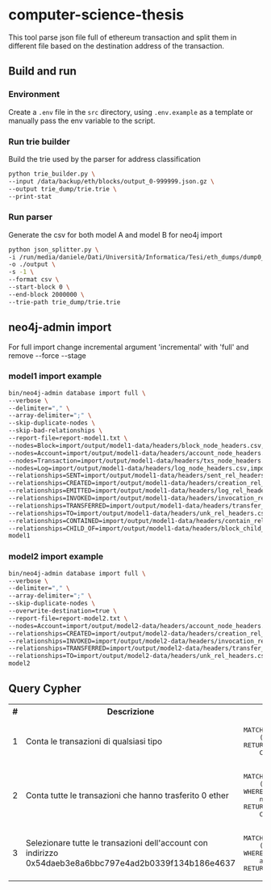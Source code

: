 # computer-science-thesis
This tool parse json file full of ethereum transaction and split them in different file based on
the destination address of the transaction.

## Build and run

### Environment
Create a `.env` file in the `src` directory, using `.env.example` as a template or manually pass the env variable to the script.

### Run trie builder
Build the trie used by the parser for address classification

```bash
python trie_builder.py \
--input /data/backup/eth/blocks/output_0-999999.json.gz \
--output trie_dump/trie.trie \
--print-stat
```

### Run parser
Generate the csv for both model A and model B for neo4j import

```bash
python json_splitter.py \
-i /run/media/daniele/Dati/Università/Informatica/Tesi/eth_dumps/dump0_0-999999.json.gz \
-o ./output \
-s -1 \
--format csv \
--start-block 0 \
--end-block 2000000 \
--trie-path trie_dump/trie.trie
```

## neo4j-admin import
For full import change incremental argument 'incremental' with 'full' and remove --force --stage

### model1 import example
```bash
bin/neo4j-admin database import full \
--verbose \
--delimiter="," \
--array-delimiter=";" \
--skip-duplicate-nodes \
--skip-bad-relationships \
--report-file=report-model1.txt \
--nodes=Block=import/output/model1-data/headers/block_node_headers.csv,import/output/model1-data/nodes/blocks.\* \
--nodes=Account=import/output/model1-data/headers/account_node_headers.csv,import/output/model1-data/nodes/account.\* \
--nodes=Transaction=import/output/model1-data/headers/txs_node_headers.csv,import/output/model1-data/nodes/txs.\* \
--nodes=Log=import/output/model1-data/headers/log_node_headers.csv,import/output/model1-data/nodes/log.\* \
--relationships=SENT=import/output/model1-data/headers/sent_rel_headers.csv,import/output/model1-data/rel/sent.\* \
--relationships=CREATED=import/output/model1-data/headers/creation_rel_headers.csv,import/output/model1-data/rel/creation.\* \
--relationships=EMITTED=import/output/model1-data/headers/log_rel_headers.csv,import/output/model1-data/rel/emitted.\* \
--relationships=INVOKED=import/output/model1-data/headers/invocation_rel_headers.csv,import/output/model1-data/rel/invocation.\* \
--relationships=TRANSFERRED=import/output/model1-data/headers/transfer_rel_headers.csv,import/output/model1-data/rel/transfer.\* \
--relationships=TO=import/output/model1-data/headers/unk_rel_headers.csv,import/output/model1-data/rel/unk.\* \
--relationships=CONTAINED=import/output/model1-data/headers/contain_rel_headers.csv,import/output/model1-data/rel/contained.\* \
--relationships=CHILD_OF=import/output/model1-data/headers/block_child_rel_headers.csv,import/output/model1-data/rel/child-of.\* \
model1
```

### model2 import example
```bash
bin/neo4j-admin database import full \
--verbose \
--delimiter="," \
--array-delimiter=";" \
--skip-duplicate-nodes \
--overwrite-destination=true \
--report-file=report-model2.txt \
--nodes=Account=import/output/model2-data/headers/account_node_headers.csv,import/output/model2-data/nodes/account.\* \
--relationships=CREATED=import/output/model2-data/headers/creation_rel_headers.csv,import/output/model2-data/rel/creation.\* \
--relationships=INVOKED=import/output/model2-data/headers/invocation_rel_headers.csv,import/output/model2-data/rel/invocation.\* \
--relationships=TRANSFERRED=import/output/model2-data/headers/transfer_rel_headers.csv,import/output/model2-data/rel/transfer.\* \
--relationships=TO=import/output/model2-data/headers/unk_rel_headers.csv,import/output/model2-data/rel/unk.\* \
model2
```

## Query Cypher


<table>
<tr> <th>#</th> <th>Descrizione</th> <th>Model A</th> <th>Model B</th> </tr>

<tr>
<td>1</td>
<td>
Conta le transazioni di qualsiasi tipo
</td>
<td> <pre>
MATCH 
    (n: Transaction) 
RETURN 
    COUNT(*)
</pre> </td>
<td> <pre>
MATCH
    (s:Account)-[r]->(d) 
RETURN 
    COUNT(*)
</pre> </td>
</tr>

<tr>
<td>2</td>
<td>
Conta tutte le transazioni che hanno trasferito 0 ether
</td>
<td> <pre>
MATCH 
    (n: Transaction)
WHERE 
    n.value = 0 
RETURN 
    COUNT(*)
</pre> </td>
<td> <pre>
MATCH
    (s:Account)-[r]->(d)
WHERE 
    r.value = 0 
RETURN 
    COUNT(*)
</pre> </td>
</tr>

<tr>
<td>3</td>
<td>
Selezionare tutte le transazioni dell'account con indirizzo 0x54daeb3e8a6bbc797e4ad2b0339f134b186e4637
</td>
<td> <pre>
MATCH
    (a:Account)-[:sent]->(t:Transaction)
WHERE 
    a.address = "0x54daeb3e8a6bbc797e4ad2b0339f134b186e4637"
RETURN t
</pre> </td>
<td> <pre>
MATCH
    (a:Account {address: "0x54daeb3e8a6bbc797e4ad2b0339f134b186e4637"})-[r]->()
RETURN r
</pre> </td>
</tr>

</table>


